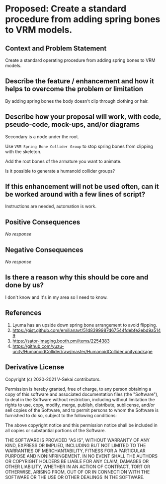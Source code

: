 # Proposed: Create a standard procedure from adding spring bones to VRM models.

## Context and Problem Statement

Create a standard operating procedure from adding spring bones to VRM models.

## Describe the feature / enhancement and how it helps to overcome the problem or limitation

By adding spring bones the body doesn't clip through clothing or hair.

## Describe how your proposal will work, with code, pseudo-code, mock-ups, and/or diagrams

Secondary is a node under the root.

Use `VRM Spring Bone Collider Group` to stop spring bones from clipping with the skeleton.

Add the root bones of the armature you want to animate.

Is it possible to generate a humanoid collider groups?

## If this enhancement will not be used often, can it be worked around with a few lines of script?

Instructions are needed, automation is work.

## Positive Consequences

_No response_

## Negative Consequences

_No response_

## Is there a reason why this should be core and done by us?

I don't know and it's in my area so I need to know.

## References

1. Lyuma has an upside down spring bone arrangement to avoid flipping.
1. https://gist.github.com/emilianavt/51d8399987d67544fdebfe2ebd9a5149
1. https://sator-imaging.booth.pm/items/2254383
1. https://github.com/yuzu-unity/HumanoidCollider/raw/master/HumanoidCollider.unitypackage

## Derivative License

Copyright (c) 2020-2021 V-Sekai contributors.

Permission is hereby granted, free of charge, to any person obtaining a copy
of this software and associated documentation files (the "Software"), to deal
in the Software without restriction, including without limitation the rights
to use, copy, modify, merge, publish, distribute, sublicense, and/or sell
copies of the Software, and to permit persons to whom the Software is
furnished to do so, subject to the following conditions:

The above copyright notice and this permission notice shall be included in all
copies or substantial portions of the Software.

THE SOFTWARE IS PROVIDED "AS IS", WITHOUT WARRANTY OF ANY KIND, EXPRESS OR
IMPLIED, INCLUDING BUT NOT LIMITED TO THE WARRANTIES OF MERCHANTABILITY,
FITNESS FOR A PARTICULAR PURPOSE AND NONINFRINGEMENT. IN NO EVENT SHALL THE
AUTHORS OR COPYRIGHT HOLDERS BE LIABLE FOR ANY CLAIM, DAMAGES OR OTHER
LIABILITY, WHETHER IN AN ACTION OF CONTRACT, TORT OR OTHERWISE, ARISING FROM,
OUT OF OR IN CONNECTION WITH THE SOFTWARE OR THE USE OR OTHER DEALINGS IN THE
SOFTWARE.
